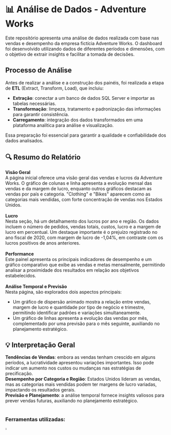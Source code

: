 # 📊 Análise de Dados - Adventure Works
Este repositório apresenta uma análise de dados realizada com base nas vendas e desempenho da empresa fictícia Adventure Works. O dashboard foi desenvolvido utilizando dados de diferentes períodos e dimensões, com o objetivo de extrair insights e facilitar a tomada de decisões.

## Processo de Análise
Antes de realizar a análise e a construção dos painéis, foi realizada a etapa de **ETL** (Extract, Transform, Load), que incluiu:

- **Extração**: conectar a um banco de dados SQL Server e importar as tabelas necessárias.
- **Transformação**: limpeza, tratamento e padronização das informações para garantir consistência.
- **Carregamento**: integração dos dados transformados em uma plataforma analítica para análise e visualização.

Essa preparação foi essencial para garantir a qualidade e confiabilidade dos dados analisados.

## 🔍 Resumo do Relatório

**Visão Geral**<br>
A página inicial oferece uma visão geral das vendas e lucros da Adventure Works. O gráfico de colunas e linha apresenta a evolução mensal das vendas e da margem de lucro, enquanto outros gráficos destacam as vendas por país e categoria. "Clothing" e "Bikes" aparecem como as categorias mais vendidas, com forte concentração de vendas nos Estados Unidos.<br><br>
**Lucro**<br>
Nesta seção, há um detalhamento dos lucros por ano e região. Os dados incluem o número de pedidos, vendas totais, custos, lucro e a margem de lucro em percentual. Um destaque importante é o prejuízo registrado no ano fiscal de 2020, com margem de lucro de -1,04%, em contraste com os lucros positivos de anos anteriores.<br><br>
**Performance**<br>
Este painel apresenta os principais indicadores de desempenho e um gráfico comparativo que exibe as vendas e metas mensalmente, permitindo analisar a proximidade dos resultados em relação aos objetivos estabelecidos.<br><br>
**Análise Temporal e Previsão**<br>
Nesta página, são explorados dois aspectos principais:

- Um gráfico de dispersão animado mostra a relação entre vendas, margem de lucro e quantidade por tipo de negócio e trimestre, permitindo identificar padrões e variações simultaneamente.
- Um gráfico de linhas apresenta a evolução das vendas por mês, complementado por uma previsão para o mês seguinte, auxiliando no planejamento estratégico.

## 💡 Interpretação Geral
**Tendências de Vendas**: embora as vendas tenham crescido em alguns períodos, a lucratividade apresentou variações importantes. Isso pode indicar um aumento nos custos ou mudanças nas estratégias de precificação.<br>
**Desempenho por Categoria e Região**: Estados Unidos lideram as vendas, mas as categorias mais vendidas podem ter margens de lucro variadas, impactando os resultados gerais.<br>
**Previsão e Planejamento**: a análise temporal fornece insights valiosos para prever vendas futuras, auxiliando no planejamento estratégico.<br><br>

### Ferramentas utilizadas:
<img src="https://seeklogo.com/images/P/power-bi-icon-logo-E1B451ED39-seeklogo.com.png" width="4%">